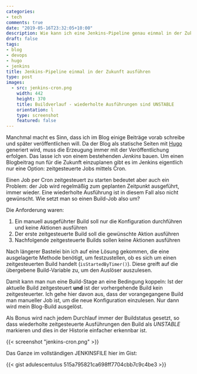 ```yaml
---
categories:
- tech
comments: true
date: "2019-05-16T23:32:05+10:00"
description: Wie kann ich eine Jenkins-Pipeline genau einmal in der Zukunft automatisch ausführen lassen?
draft: false
tags:
- blog
- devops
- hugo
- jenkins
title: Jenkins-Pipeline einmal in der Zukunft ausführen
type: post
images:
  - src: jenkins-cron.png
    width: 442
    height: 370
    title: Buildverlauf - wiederholte Ausführungen sind UNSTABLE
    orientation: l
    type: screenshot
    featured: false
---
```


Manchmal macht es Sinn, dass ich im Blog einige Beiträge vorab schreibe und später veröffentlichen will. Da der Blog als statische Seiten mit [Hugo](https://gohugo.io) generiert wird, muss die Erzeugung immer mit der Veröffentlichung erfolgen. Das lasse ich von einem bestehenden _Jenkins_ bauen. Um einen Blogbeitrag nun für die Zukunft einzuplanen gibt es im Jenkins eigentlich nur eine Option: zeitgesteuerte Jobs mittels Cron.

Einen Job per Cron zeitgesteuert zu starten bedeutet aber auch ein Problem: der Job wird regelmäßig zum geplanten Zeitpunkt ausgeführt, immer wieder. Eine wiederholte Ausführung ist in diesem Fall also nicht gewünscht. Wie setzt man so einen Build-Job also um?

Die Anforderung waren:

1. Ein manuell ausgeführter Build soll nur die Konfiguration durchführen und keine Aktionen ausführen
2. Der erste zeitgesteuerte Build soll die gewünschte Aktion ausführen
3. Nachfolgende zeitgesteuerte Builds sollen keine Aktionen ausführen

Nach längerer Bastelei bin ich auf eine Lösung gekommen, die eine ausgelagerte Methode benötigt, um festzustellen, ob es sich um einen zeitgesteuerten Build handelt (`isStartedByTimer()`). Diese greift auf die übergebene Build-Variable zu, um den Auslöser auszulesen.

Damit kann man nun eine Build-Stage an eine Bedingung koppeln: Ist der aktuelle Build zeitgesteuert **und** ist der vorhergehende Build kein zeitgesteuerter. Ich gehe hier davon aus, dass der vorangegangene Build man manueller Job ist, um die neue Konfiguration einzulesen. Nur dann wird mein Blog-Build ausgelöst.

Als Bonus wird nach jedem Durchlauf immer der Buildstatus gesetzt, so dass wiederholte zeitgesteuerte Ausführungen den Build als _UNSTABLE_ markieren und dies in der Historie einfacher erkennbar ist.

{{< screenshot "jenkins-cron.png" >}}

Das Ganze im vollständigen JENKINSFILE hier im Gist:

{{< gist adulescentulus 515a795821ca698ff7704cbb7c9c4be3 >}}